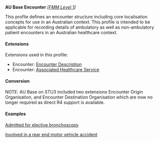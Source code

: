 **AU Base Encounter**  *[[FMM Level 1](guidance.html)]*

This profile defines an encounter structure including core localisation concepts for use in an Australian context. This profile is intended to be applicable for recording details of ambulatory as well as non-ambulatory patient encounters in an Australian healthcare context.


#### Extensions

Extensions used in this profile:
* Encounter: [Encounter Description](StructureDefinition-encounter-description.html)
* Encounter: [Associated Healthcare Service](StructureDefinition-associated-healthcareservice.html)


#### Conversion

NOTE: AU Base on STU3 included two extensions Encounter Origin Organisation, and Encounter Destination Organisation which are now no longer required as direct R4 support is available.


#### Examples

[Admitted for elective bronchoscopy](Encounter-encounter-example0.html)

[Involved in a rear end motor vehicle accident](Encounter-encounter-example1.html)